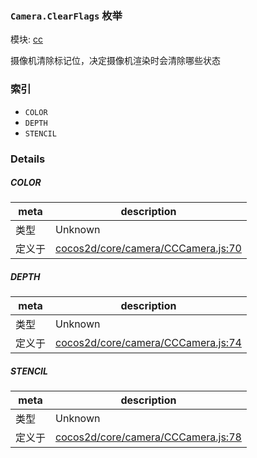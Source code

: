### `Camera.ClearFlags` 枚举



模块: [cc](../modules/cc.md)


摄像机清除标记位，决定摄像机渲染时会清除哪些状态


### 索引
  - `COLOR`
  - `DEPTH`
  - `STENCIL`

### Details


##### COLOR

> 

| meta | description |
|------|-------------|
| 类型 | Unknown |
| 定义于 | [cocos2d/core/camera/CCCamera.js:70](https://github.com/cocos-creator/engine/blob/75ac6640e7f40c3c34c913047be42ae5f8a96d74/cocos2d/core/camera/CCCamera.js#L70) |



##### DEPTH

> 

| meta | description |
|------|-------------|
| 类型 | Unknown |
| 定义于 | [cocos2d/core/camera/CCCamera.js:74](https://github.com/cocos-creator/engine/blob/75ac6640e7f40c3c34c913047be42ae5f8a96d74/cocos2d/core/camera/CCCamera.js#L74) |



##### STENCIL

> 

| meta | description |
|------|-------------|
| 类型 | Unknown |
| 定义于 | [cocos2d/core/camera/CCCamera.js:78](https://github.com/cocos-creator/engine/blob/75ac6640e7f40c3c34c913047be42ae5f8a96d74/cocos2d/core/camera/CCCamera.js#L78) |


